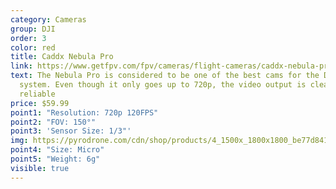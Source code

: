 ```yaml
---
category: Cameras
group: DJI
order: 3
color: red
title: Caddx Nebula Pro
link: https://www.getfpv.com/fpv/cameras/flight-cameras/caddx-nebula-pro-digital-fpv-camera.html
text: The Nebula Pro is considered to be one of the best cams for the DJI
  system. Even though it only goes up to 720p, the video output is clean and
  reliable
price: $59.99
point1: "Resolution: 720p 120FPS"
point2: "FOV: 150°"
point3: 'Sensor Size: 1/3"'
img: https://pyrodrone.com/cdn/shop/products/4_1500x_1800x1800_be77d841-ce09-4cfd-b52c-20cd5f216cf0_1200x1200.jpg
point4: "Size: Micro"
point5: "Weight: 6g"
visible: true
---
```

